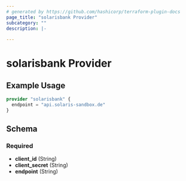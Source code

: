 ```yaml
---
# generated by https://github.com/hashicorp/terraform-plugin-docs
page_title: "solarisbank Provider"
subcategory: ""
description: |-
  
---
```


# solarisbank Provider



## Example Usage

```terraform
provider "solarisbank" {
  endpoint = "api.solaris-sandbox.de"
}
```

<!-- schema generated by tfplugindocs -->
## Schema

### Required

- **client_id** (String)
- **client_secret** (String)
- **endpoint** (String)

